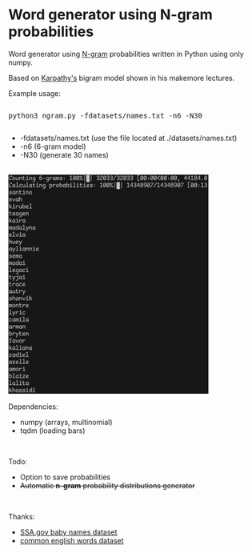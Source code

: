 <h1>Word generator using N-gram probabilities</h1>

<p>Word generator using <a href="https://en.wikipedia.org/wiki/N-gram">N-gram</a> probabilities written in Python using only numpy.</p>

<p>Based on <a href="https://github.com/karpathy/makemore" target="_blank">Karpathy's</a> bigram model shown in his makemore lectures.</p>

<p>Example usage:</p>
<pre><p>python3 ngram.py -fdatasets/names.txt -n6 -N30</p></pre>
<ul>
    <li>-fdatasets/names.txt (use the file located at ./datasets/names.txt)</li>
    <li>-n6 (6-gram model)</li>
    <li>-N30 (generate 30 names)</li>
</ul>

<br>

<img src="preview.png" width="400px">

<br>

<p>Dependencies:</p>
<ul>
    <li>numpy (arrays, multinomial)</li>
    <li>tqdm (loading bars)</li>
</ul>

<br>

<p>Todo:</p>
<ul>
    <li>Option to save probabilities</li>
    <s><li>Automatic <b>n-gram</b> probability distributions generator</li></s>
</ul>

<br>

<p>Thanks:</p>
<ul>
<li><a href="https://www.ssa.gov/oact/babynames/" target="_blank">SSA.gov baby names dataset</a>
<li><a href="https://github.com/first20hours/google-10000-english/tree/master" target="_blank">common english words dataset</a></li>
</ul>
